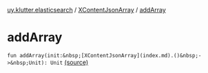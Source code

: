 [uy.klutter.elasticsearch](../index.md) / [XContentJsonArray](index.md) / [addArray](.)


# addArray
`fun addArray(init:&nbsp;[XContentJsonArray](index.md).()&nbsp;->&nbsp;Unit): Unit` [(source)](https://github.com/kohesive/klutter/blob/master/elasticsearch-jdk7/src/main/kotlin/uy/klutter/elasticsearch/XContent.kt#L123)


